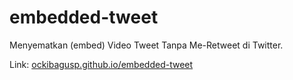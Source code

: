 # embedded-tweet
Menyematkan (embed) Video Tweet Tanpa Me-Retweet di Twitter.

Link:
[ockibagusp.github.io/embedded-tweet](https://ockibagusp.github.io/embedded-tweet)
